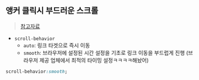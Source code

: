 ## 앵커 클릭시 부드러운 스크롤
> [참고자료](https://paperblock.tistory.com/148)
- `scroll-behavior`
  - `auto`: 링크 타겟으로 즉시 이동
  - `smooth`: 브라우저에 설정된 시간 설정을 기초로 링크 이동을 부드럽게 진행 (브라우저 제공 업체에서 최적의 타이밍 설정ㅋㅋㅋㅋ해놨어) 


```css
scroll-behavior:smooth;
```
